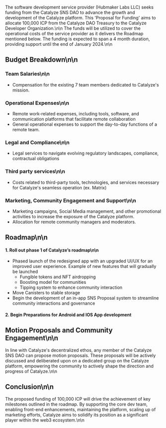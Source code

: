 The software development service provider (Hubmaker Labs LLC) seeks funding from the Catalyze SNS DAO to advance the growth and development of the Catalyze platform. This 'Proposal for Funding' aims to allocate 100,000 ICP from the Catalyze DAO Treasury to the Catalyze Developer Organization.\n\n
The funds will be utilized to cover the operational costs of the service provider as it delivers the Roadmap mentioned below. The funding is expected to span a 4 month duration, providing support until the end of January 2024.\n\n

## Budget Breakdown\n\n

### Team Salaries\n\n

- Compensation for the existing 7 team members dedicated to Catalyze's mission.

### Operational Expenses\n\n

- Remote work-related expenses, including tools, software, and communication platforms that facilitate remote collaboration
- General operational expenses to support the day-to-day functions of a remote team.

### Legal and Compliance\n\n

- Legal services to navigate evolving regulatory landscapes, compliance, contractual obligations

### Third party services\n\n

- Costs related to third-party tools, technologies, and services necessary for Catalyze's seamless operation (ex. Matrix)

### Marketing, Community Engagement and Support\n\n

- Marketing campaigns, Social Media management, and other promotional activities to increase the exposure of the Catalyze platform.
- Allocation for remote community managers and moderators.

## Roadmap\n\n

#### 1. Roll out phase 1 of Catalyze’s roadmap\n\n

- Phased launch of the redesigned app with an upgraded UI/UX for an improved user experience. Example of new features that will gradually be launched
  - Fungible tokens and NFT airdropping
  - Boosting model for communities
  - Tipping system to enhance community interaction
- Move Canisters to stable storage
- Begin the development of an in-app SNS Proposal system to streamline community interactions and governance

#### 2. Begin Preparations for Android and IOS App development

## Motion Proposals and Community Engagement\n\n

In line with Catalyze's decentralized ethos, any member of the Catalyze SNS DAO can propose motion proposals. These proposals will be actively discussed and deliberated upon on a dedicated group on the Catalyze platform, empowering the community to actively shape the direction and progress of Catalyze.\n\n

## Conclusion\n\n

The proposed funding of 100,000 ICP will drive the achievement of key milestones outlined in the roadmap. By supporting the core dev team, enabling front-end enhancements, maintaining the platform, scaling up of marketing efforts, Catalyze aims to solidify its position as a significant player within the web3 ecosystem.\n\n
